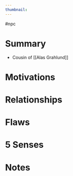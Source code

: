 ```yaml
---
thumbnail:
---
```


#npc
# Summary
- Cousin of [[Alas Grahlund]]

# Motivations
# Relationships
# Flaws
# 5 Senses
# Notes
